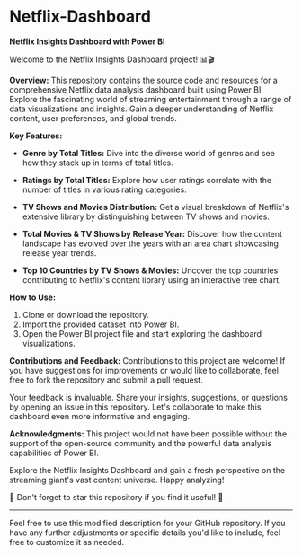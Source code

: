 # Netflix-Dashboard
**Netflix Insights Dashboard with Power BI**

Welcome to the Netflix Insights Dashboard project! 📊🎬

**Overview:**
This repository contains the source code and resources for a comprehensive Netflix data analysis dashboard built using Power BI. Explore the fascinating world of streaming entertainment through a range of data visualizations and insights. Gain a deeper understanding of Netflix content, user preferences, and global trends.

**Key Features:**
- **Genre by Total Titles:** Dive into the diverse world of genres and see how they stack up in terms of total titles.

- **Ratings by Total Titles:** Explore how user ratings correlate with the number of titles in various rating categories.

- **TV Shows and Movies Distribution:** Get a visual breakdown of Netflix's extensive library by distinguishing between TV shows and movies.

- **Total Movies & TV Shows by Release Year:** Discover how the content landscape has evolved over the years with an area chart showcasing release year trends.

- **Top 10 Countries by TV Shows & Movies:** Uncover the top countries contributing to Netflix's content library using an interactive tree chart.

**How to Use:**
1. Clone or download the repository.
2. Import the provided dataset into Power BI.
3. Open the Power BI project file and start exploring the dashboard visualizations.

**Contributions and Feedback:**
Contributions to this project are welcome! If you have suggestions for improvements or would like to collaborate, feel free to fork the repository and submit a pull request.

Your feedback is invaluable. Share your insights, suggestions, or questions by opening an issue in this repository. Let's collaborate to make this dashboard even more informative and engaging.

**Acknowledgments:**
This project would not have been possible without the support of the open-source community and the powerful data analysis capabilities of Power BI.

Explore the Netflix Insights Dashboard and gain a fresh perspective on the streaming giant's vast content universe. Happy analyzing!

🌟 Don't forget to star this repository if you find it useful! 🌟

---

Feel free to use this modified description for your GitHub repository. If you have any further adjustments or specific details you'd like to include, feel free to customize it as needed.
